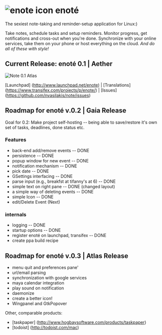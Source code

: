 # ![enote icon](http://www.seas.upenn.edu/~nvas/enote-64.png)  enoté

The sexiest note-taking and reminder-setup application for Linux:)

Take notes, schedule tasks and setup reminders. Monitor progress, get
notifications and cross-out when you're done. Synchronize with your
online services, take them on your phone or host everything  on the
cloud.  _And do all of these with style!_

## Current Release: enoté 0.1 | Aether

![Note 0.1 Atlas ](http://www.seas.upenn.edu/~nvas/enote-0.1.jpg)

[Launchpad] (http://www.launchpad.net/enote) | [Translations] (https://www.transifex.com/projects/p/enote/) | [Issues] (https://github.com/nvasilakis/note/issues)

## Roadmap for enoté v.0.2 | Gaia Release

Goal for 0.2: Make project self-hosting -- being able to save/restore it's own set of tasks, deadlines, done status
etc.

### Features

* back-end add/remove events -- DONE
* persistence -- DONE
* popup window for new event -- DONE
* notification mechanism -- DONE
* pick date -- DONE
* GSettings interfacing -- DONE
* parse input (e.g., breakfst at tifanny's at 6) -- DONE
* simple text on right pane -- DONE (changed layout)
* a simple way of deleting events -- DONE
* simple Icon -- DONE
* edit/Delete Event (Next)

### internals 

* logging -- DONE
* startup options -- DONE
* register enoté on launchpad, transifex -- DONE
* create ppa build recipe

## Roadmap for enoté v.0.3 | Atlas Release

* menu quit and preferences pane'
* url/email parsing
* synchronization with google services
* maya calendar integration
* play sound on notification
* daemonize
* create a better icon!
* Wingpanel and GtkPopover

Other, comparable products:
* [taskpaper] (http://www.hogbaysoftware.com/products/taskpaper)
* [todoist] (http://todoist.com/mac)
